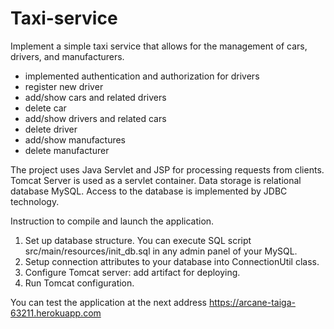 # Taxi-service
Implement a simple taxi service that allows for the management of cars, drivers, and manufacturers.

* implemented authentication and authorization for drivers
* register new driver
* add/show cars and related drivers
* delete car
* add/show drivers and related cars
* delete driver
* add/show manufactures
* delete manufacturer

The project uses Java Servlet and JSP for processing requests from clients.
Tomcat Server is used as a servlet container.
Data storage is relational database MySQL. Access to the database is implemented by JDBC technology.

Instruction to compile and launch the application.
1. Set up database structure. You can execute SQL script src/main/resources/init_db.sql in any admin panel of your MySQL.
2. Setup connection attributes to your database into ConnectionUtil class.
3. Configure Tomcat server: add artifact for deploying.
4. Run Tomcat configuration.

You can test the application at the next address https://arcane-taiga-63211.herokuapp.com
